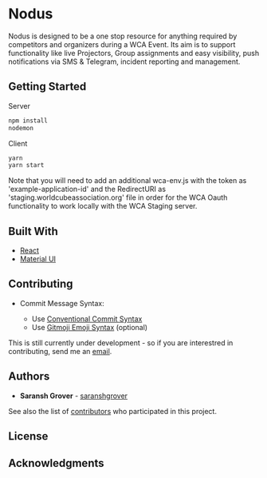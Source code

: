 # Nodus

Nodus is designed to be a one stop resource for anything required by competitors and organizers during a WCA Event. Its aim is to support functionality like live Projectors, Group assignments and easy visibility, push notifications via SMS & Telegram, incident reporting and management.

## Getting Started

Server

```js
npm install
nodemon
```

Client

```js
yarn
yarn start
```

Note that you will need to add an additional wca-env.js with the token as 'example-application-id' and the RedirectURI as 'staging.worldcubeassociation.org' file in order for the WCA Oauth functionality to work locally with the WCA Staging server.

## Built With

- [React](https://www.reactjs.org)
- [Material UI](https://www.material-ui.com)

## Contributing

- Commit Message Syntax:

  - Use [Conventional Commit Syntax](https://www.conventionalcommits.org/en/v1.0.0-beta.4/#specification)
  - Use [Gitmoji Emoji Syntax](https://gitmoji.carloscuesta.me/) (optional)

This is still currently under development - so if you are interestred in contributing, send me an [email](mailto:saransh.grover@stonybrook.edu).

## Authors

- **Saransh Grover** - [saranshgrover](https://saranshgrover.com)

See also the list of [contributors](https://github.com/WCARealTime/graphs/contributors) who participated in this project.

## License

## Acknowledgments

